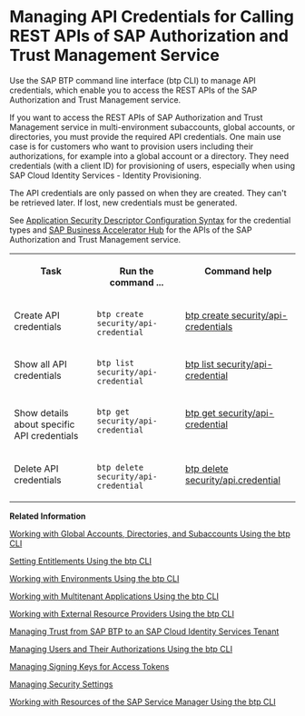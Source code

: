 <!-- loioce43eb5dd4884997b54cddabc45c9313 -->

# Managing API Credentials for Calling REST APIs of SAP Authorization and Trust Management Service

Use the SAP BTP command line interface \(btp CLI\) to manage API credentials, which enable you to access the REST APIs of the SAP Authorization and Trust Management service.

If you want to access the REST APIs of SAP Authorization and Trust Management service in multi-environment subaccounts, global accounts, or directories, you must provide the required API credentials. One main use case is for customers who want to provision users including their authorizations, for example into a global account or a directory. They need credentials \(with a client ID\) for provisioning of users, especially when using SAP Cloud Identity Services - Identity Provisioning.

The API credentials are only passed on when they are created. They can't be retrieved later. If lost, new credentials must be generated.

See [Application Security Descriptor Configuration Syntax](../30-development/application-security-descriptor-configuration-syntax-517895a.md) for the credential types and [SAP Business Accelerator Hub](https://api.sap.com/package/authtrustmgmnt/rest) for the APIs of the SAP Authorization and Trust Management service.


<table>
<tr>
<th valign="top">

Task

</th>
<th valign="top">

Run the command ...

</th>
<th valign="top">

Command help

</th>
</tr>
<tr>
<td valign="top">

Create API credentials

</td>
<td valign="top">

`btp create security/api-credential`

</td>
<td valign="top">

[btp create security/api-credentials](https://help.sap.com/docs/btp/btp-cli-command-reference/btp-create-security-api-credential)

</td>
</tr>
<tr>
<td valign="top">

Show all API credentials

</td>
<td valign="top">

`btp list security/api-credential`

</td>
<td valign="top">

[btp list security/api-credential](https://help.sap.com/docs/btp/btp-cli-command-reference/btp-list-security-api-credential)

</td>
</tr>
<tr>
<td valign="top">

Show details about specific API credentials

</td>
<td valign="top">

`btp get security/api-credential`

</td>
<td valign="top">

[btp get security/api-credential](https://help.sap.com/docs/btp/btp-cli-command-reference/btp-get-security-api-credential)

</td>
</tr>
<tr>
<td valign="top">

Delete API credentials

</td>
<td valign="top">

`btp delete security/api-credential`

</td>
<td valign="top">

[btp delete security/api.credential](https://help.sap.com/docs/btp/btp-cli-command-reference/btp-delete-security-api-credential)

</td>
</tr>
</table>

**Related Information**  


[Working with Global Accounts, Directories, and Subaccounts Using the btp CLI](working-with-global-accounts-directories-and-subaccounts-using-the-btp-cli-85a683e.md "Use the SAP BTP command line interface (btp CLI) to manage operations with global accounts, directories, and subaccounts.")

[Setting Entitlements Using the btp CLI](setting-entitlements-using-the-btp-cli-5af849c.md "Use the SAP BTP command line interface (btp CLI) to set entitlements to define the functionality or permissions available for users of global accounts, directories, and subaccounts.")

[Working with Environments Using the btp CLI](working-with-environments-using-the-btp-cli-48db155.md "Use the SAP BTP command line interface (btp CLI) to manage runtime environment instances in a subaccount. For example, enable the Cloud Foundry environment by creating a Cloud Foundry org (environment instance).")

[Working with Multitenant Applications Using the btp CLI](working-with-multitenant-applications-using-the-btp-cli-c1b0fcc.md "Use the SAP BTP command line interface (btp CLI) to manage the multitenant applications to which a subaccount is entitled to subscribe.")

[Working with External Resource Providers Using the btp CLI](working-with-external-resource-providers-using-the-btp-cli-48d7688.md "Use the SAP BTP command line interface (btp CLI) to get details, or to create or delete resource provider instances in a global account.")

[Managing Trust from SAP BTP to an SAP Cloud Identity Services Tenant](managing-trust-from-sap-btp-to-an-sap-cloud-identity-services-tenant-6140107.md "SAP BTP supports identity federation. Its concept is to reuse the user bases of identity providers. To use a custom identity provider, your global account or subaccount in SAP BTP must have a trust relationship to the identity provider you want to use.")

[Managing Users and Their Authorizations Using the btp CLI](managing-users-and-their-authorizations-using-the-btp-cli-94bb593.md "User authorizations are managed by assigning role collections to users (for example, Subaccount Administrator). Use the SAP BTP command-line interface (btp CLI) to manage roles and role collections, and to assign role collections to users.")

[Managing Signing Keys for Access Tokens](managing-signing-keys-for-access-tokens-dfca1d3.md "Use the SAP BTP command line interface (btp CLI) to manage signing keys for access tokens in the subaccount.")

[Managing Security Settings](managing-security-settings-168dd75.md "Use the SAP BTP command line interface (btp CLI) to display and update the security settings for the subaccount.")

[Working with Resources of the SAP Service Manager Using the btp CLI](working-with-resources-of-the-sap-service-manager-using-the-btp-cli-fe6a53b.md "Use the SAP BTP command line interface to perform various operations related to your platforms, attached service brokers, service instances, and service bindings.")

